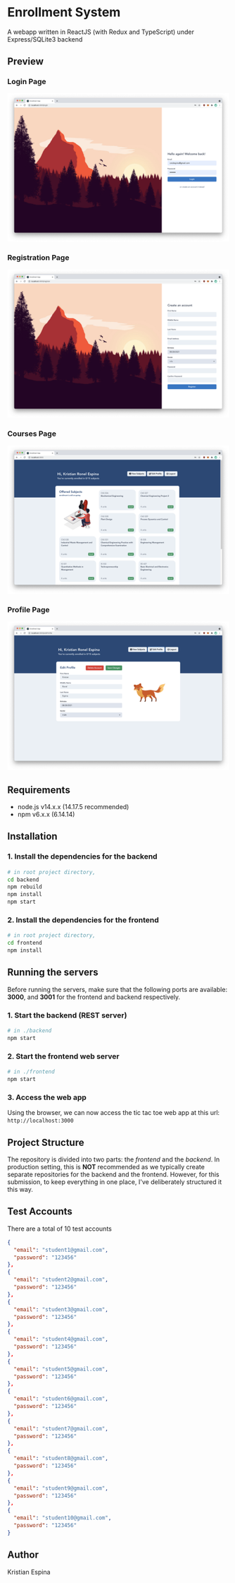 # Enrollment System

A webapp written in ReactJS (with Redux and TypeScript) under Express/SQLite3 backend

## Preview

### Login Page

![Login](docs/login.png "Login")

### Registration Page

![Register](docs/register.png "Register")

### Courses Page

![Courses](docs/courses.png "Courses")

### Profile Page

![Profile](docs/profile.png "Profile")

## Requirements

- node.js v14.x.x (14.17.5 recommended)
- npm v6.x.x (6.14.14)

## Installation

### 1. Install the dependencies for the backend

```bash
# in root project directory,
cd backend
npm rebuild
npm install
npm start
```

### 2. Install the dependencies for the frontend

```bash
# in root project directory,
cd frontend
npm install
```

## Running the servers

Before running the servers, make sure that the following ports are available: **3000**, and **3001** for the frontend and backend respectively.

### 1. Start the backend (REST server)

```bash
# in ./backend
npm start
```

### 2. Start the frontend web server

```bash
# in ./frontend
npm start
```

### 3. Access the web app

Using the browser, we can now access the tic tac toe web app at this url: `http://localhost:3000`

## Project Structure

The repository is divided into two parts: the _frontend_ and the _backend_. In production setting, this is **NOT** recommended as we typically create separate repositories for the backend and the frontend. However, for this submission, to keep everything in one place, I've deliberately structured it this way.

## Test Accounts

There are a total of 10 test accounts

```json
{
  "email": "student1@gmail.com",
  "password": "123456"
},
{
  "email": "student2@gmail.com",
  "password": "123456"
},
{
  "email": "student3@gmail.com",
  "password": "123456"
},
{
  "email": "student4@gmail.com",
  "password": "123456"
},
{
  "email": "student5@gmail.com",
  "password": "123456"
},
{
  "email": "student6@gmail.com",
  "password": "123456"
},
{
  "email": "student7@gmail.com",
  "password": "123456"
},
{
  "email": "student8@gmail.com",
  "password": "123456"
},
{
  "email": "student9@gmail.com",
  "password": "123456"
},
{
  "email": "student10@gmail.com",
  "password": "123456"
}
```

## Author

Kristian Espina
